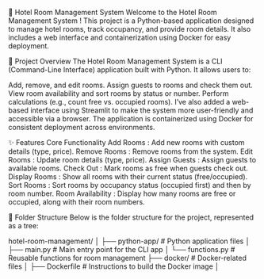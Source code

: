 🏨 Hotel Room Management System
Welcome to the Hotel Room Management System ! This project is a Python-based application designed to manage hotel rooms, track occupancy, and provide room details. It also includes a web interface and containerization using Docker for easy deployment.



🌟 Project Overview
The Hotel Room Management System is a CLI (Command-Line Interface) application built with Python. It allows users to:

Add, remove, and edit rooms.
Assign guests to rooms and check them out.
View room availability and sort rooms by status or number.
Perform calculations (e.g., count free vs. occupied rooms).
I’ve also added a web-based interface using Streamlit to make the system more user-friendly and accessible via a browser. The application is containerized using Docker for consistent deployment across environments.

✨ Features
Core Functionality
Add Rooms : Add new rooms with custom details (type, price).
Remove Rooms : Remove rooms from the system.
Edit Rooms : Update room details (type, price).
Assign Guests : Assign guests to available rooms.
Check Out : Mark rooms as free when guests check out.
Display Rooms : Show all rooms with their current status (free/occupied).
Sort Rooms : Sort rooms by occupancy status (occupied first) and then by room number.
Room Availability : Display how many rooms are free or occupied, along with their room numbers.



📂 Folder Structure
Below is the folder structure for the project, represented as a tree:

hotel-room-management/
│
├── python-app/               # Python application files
│   ├── main.py               # Main entry point for the CLI app
│   └── functions.py          # Reusable functions for room management
├── docker/                   # Docker-related files
│   ├── Dockerfile            # Instructions to build the Docker image
│   
